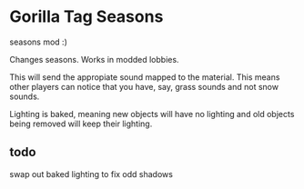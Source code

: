 # Gorilla Tag Seasons

seasons mod :)

Changes seasons. Works in modded lobbies.


This will send the appropiate sound mapped to the material. This means other players can notice that you have, say, grass sounds and not snow sounds. 

Lighting is baked, meaning new objects will have no lighting and old objects being removed will keep their lighting. 

## todo

swap out baked lighting to fix odd shadows